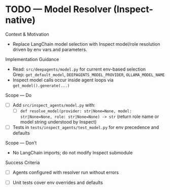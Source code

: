 # TODO — Model Resolver (Inspect-native)

Context & Motivation
- Replace LangChain model selection with Inspect model/role resolution driven by env vars and parameters.

Implementation Guidance
- Read: `src/deepagents/model.py` for current env-based selection  
  Grep: `get_default_model`, `DEEPAGENTS_MODEL_PROVIDER`, `OLLAMA_MODEL_NAME`
- Inspect model calls occur inside agent loops via `get_model().generate(...)`

Scope — Do
- [ ] Add `src/inspect_agents/model.py` with:
  - [ ] `def resolve_model(provider: str|None=None, model: str|None=None, role: str|None=None) -> str` (return role name or model string understood by Inspect)
- [ ] Tests in `tests/inspect_agents/test_model.py` for env precedence and defaults

Scope — Don’t
- No LangChain imports; do not modify Inspect submodule

Success Criteria
- [ ] Agents configured with resolver run without errors
- [ ] Unit tests cover env overrides and defaults

